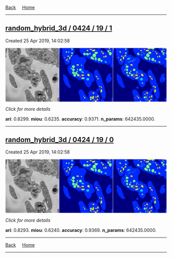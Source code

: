 
[Back](..)&nbsp;&nbsp;&nbsp;&nbsp;&nbsp;[Home](https://leapmanlab.github.io/snapshots)

---

<div class="summary"><a href="1"><h2>random_hybrid_3d / 0424 / 19 / 1</h2></a><p>Created 25 Apr 2019, 14:02:58
</p><a href="1"><img src="1/media/summary.png" align="center"></a><p>
<i>Click for more details</i>
</p></div>

**ari**: 0.8299. **miou**: 0.6235. **accuracy**: 0.9371. **n_params**: 642435.0000. 

---

<div class="summary"><a href="0"><h2>random_hybrid_3d / 0424 / 19 / 0</h2></a><p>Created 25 Apr 2019, 14:02:58
</p><a href="0"><img src="0/media/summary.png" align="center"></a><p>
<i>Click for more details</i>
</p></div>

**ari**: 0.8293. **miou**: 0.6240. **accuracy**: 0.9369. **n_params**: 642435.0000. 

---

[Back](..)&nbsp;&nbsp;&nbsp;&nbsp;&nbsp;[Home](https://leapmanlab.github.io/snapshots)

---